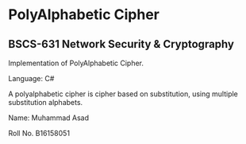 # PolyAlphabetic Cipher
## BSCS-631 Network Security & Cryptography
Implementation of PolyAlphabetic Cipher.

Language: C#

A polyalphabetic cipher is cipher based on substitution, using multiple substitution alphabets.

Name: Muhammad Asad

Roll No. B16158051
